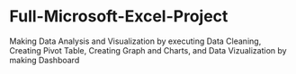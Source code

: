 # Full-Microsoft-Excel-Project

Making Data Analysis and Visualization by executing Data Cleaning, Creating Pivot Table, Creating Graph and Charts, and Data Vizualization by making Dashboard
